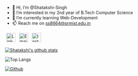 - 👋 Hi, I’m @Shatakshi-Singh
- 👀 I’m interested in my 2nd year of B.Tech Computer Science
- 🌱 I’m currently learning Web-Development 
- 📫 Reach me on ss8664@srmist.edu.in

<p align="left">

 <a href="https://www.linkedin.com/in/shatakshi-singh-5b750b18b/" target="_blank" rel="noopener noreferrer"> <img src="https://cdn.jsdelivr.net/npm/simple-icons@v3/icons/linkedin.svg" alt="LinkedIn" height="30" style="vertical-align:top; margin:4px"></a>
 <a href="mailto:ss8664@srmist.edu.in"> <img src="https://cdn.jsdelivr.net/npm/simple-icons@v3/icons/gmail.svg" alt="Email" height="30" style="vertical-align:top; margin:4px"></a>
 <a href="https://www.instagram.com/s.shatakshi/"> <img src="https://cdn.jsdelivr.net/npm/simple-icons@v3/icons/instagram.svg" alt="Instagram" height="30" style="vertical-align:top; margin:4px"></a>
</p>

[![Shatakshi's github stats](https://github-readme-stats.vercel.app/api?username=shatakshi-singh&theme=tokyonight)](https://github.com/shatakshi-singh/github-readme-stats)

![Top Langs](https://github-readme-stats.vercel.app/api/top-langs/?username=shatakshi-singh&theme=tokyonight)

[![Github](https://img.shields.io/github/followers/shatakshi-singh?label=Follow&style=social)](https://github.com/shatakshi-singh)

<!---
Shatakshi-Singh/Shatakshi-Singh is a ✨ special ✨ repository because its `README.md` (this file) appears on your GitHub profile.
You can click the Preview link to take a look at your changes.
--->
